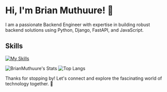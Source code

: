 # Hi, I'm Brian Muthuure! 👋

I am a passionate Backend Engineer with expertise in building robust backend solutions using Python, Django, FastAPI, and JavaScript.

## Skills
[![My Skills](https://skillicons.dev/icons?i=js,mongo,css,python,django,fastapi,express,postgres,flask,docker,nginx,ubuntu)](https://skillicons.dev)

![BrianMuthuure's Stats](https://github-readme-stats.vercel.app/api?username=BrianMuthuure&theme=vue-dark&show_icons=true&hide_border=true&count_private=true) 
 ![Top Langs](https://github-readme-stats.vercel.app/api/top-langs/?username=Brianmuthuure&layout=compact&theme=radical)


Thanks for stopping by! Let's connect and explore the fascinating world of technology together. 🚀
